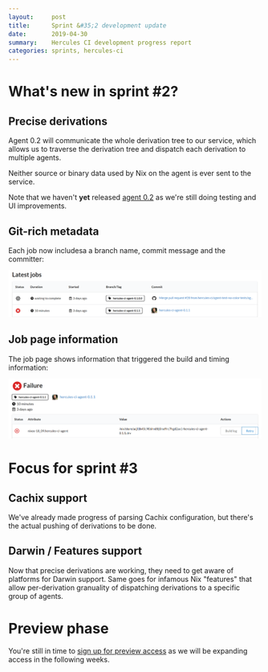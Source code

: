 ```yaml
---
layout:     post
title:      Sprint &#35;2 development update
date:       2019-04-30
summary:    Hercules CI development progress report
categories: sprints, hercules-ci
---
```


# What's new in sprint #2?

## Precise derivations

Agent 0.2 will communicate the whole derivation tree to our service,
which allows us to traverse the derivation tree and dispatch each derivation to multiple agents.

Neither source or binary data used by Nix on the agent is ever sent to
the service.

Note that we haven't **yet** released [agent 0.2](https://github.com/hercules-ci/hercules-ci-agent/releases)
as we're still doing testing and UI improvements.

## Git-rich metadata

Each job now includesa a branch name, commit message and the committer:

![Job rich metadata](/images/sprint_2_git_rich.png)

## Job page information

The job page shows information that triggered the build and timing information:

![Job page](/images/sprint_2_job.png)

# Focus for sprint #3

## Cachix support

We've already made progress of parsing Cachix configuration, but
there's the actual pushing of derivations to be done.

## Darwin / Features support

Now that precise derivations are working, they need to get aware of platforms for Darwin support.
Same goes for infamous Nix "features" that allow per-derivation granuality of dispatching
derivations to a specific group of agents.

# Preview phase

You're still in time to [sign up for preview access](https://hercules-ci.com) as we
will be expanding access in the following weeks.
